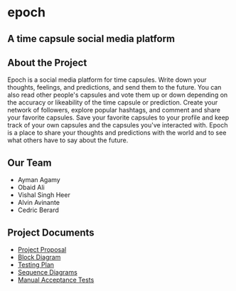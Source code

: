 # epoch

## A time capsule social media platform

## About the Project

Epoch is a social media platform for time capsules. Write down your thoughts, feelings, and predictions, and send them to the future. You can also read other people's capsules and vote them up or down depending on the accuracy or likeability of the time capsule or prediction. Create your network of followers, explore popular hashtags, and comment and share your favorite capsules. Save your favorite capsules to your profile and keep track of your own capsules and the capsules you've interacted with. Epoch is a place to share your thoughts and predictions with the world and to see what others have to say about the future.

## Our Team

- Ayman Agamy
- Obaid Ali
- Vishal Singh Heer
- Alvin Avinante
- Cedric Berard

## Project Documents

- [Project Proposal](https://github.com/Aymanhki/Epoch/wiki/Project-Proposal)
- [Block Diagram](/epoch_project_documents/BlockDiagram)
- [Testing Plan](/epoch_project_documents/TestingPlan)
- [Sequence Diagrams](/epoch_project_documents/SequenceDiagrams)
- [Manual Acceptance Tests](https://github.com/Aymanhki/Epoch/wiki/Manual-Acceptance-Tests)
